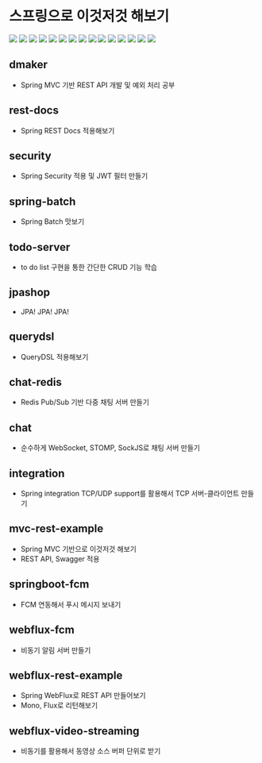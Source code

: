 # 스프링으로 이것저것 해보기

<img src="https://img.shields.io/badge/-Srping Boot-6db33f?&logo=Spring Boot&logoColor=white&style=for-the-badge">
<img src="https://img.shields.io/badge/-Spring MVC-6DB33F?&logo=Spring&logoColor=white&style=for-the-badge"> 
<img src="https://img.shields.io/badge/-Spring WebFlux-6DB33F?&logo=Spring&logoColor=white&style=for-the-badge"> 

<img src="https://img.shields.io/badge/-Spring Security-6DB33F?&logo=SpringSecurity&logoColor=white&style=for-the-badge"> 
<img src="https://img.shields.io/badge/-Spring Batch-6DB33F?&logo=Spring&logoColor=white&style=for-the-badge"> 
<img src="https://img.shields.io/badge/-Spring Integration-6DB33F?&logo=Spring&logoColor=white&style=for-the-badge">
<img src="https://img.shields.io/badge/-Spring REST DOCS-6DB33F?&logo=Spring&logoColor=white&style=for-the-badge">

<img src="https://img.shields.io/static/v1?style=for-the-badge&message=Hibernate&color=59666C&logo=Hibernate&logoColor=FFFFFF&label=">
<img src="https://img.shields.io/badge/-MySQL-003545?&logo=MySQL&logoColor=white&style=for-the-badge">
<img src="https://img.shields.io/badge/-MongoDB-569A31?&logo=MongoDB&logoColor=white&style=for-the-badge">
<img src="https://img.shields.io/badge/-Redis-DF0000?&logo=Redis&Color=white&logoColor=white&style=for-the-badge">

<img src="https://img.shields.io/badge/-WebSocket-010101?&logoColor=white&style=for-the-badge">
<img src="https://img.shields.io/badge/-SockJS-010101?&logoColor=white&style=for-the-badge">
<img src="https://img.shields.io/badge/-Stomp-010101?&logoColor=white&style=for-the-badge">

<img src="https://img.shields.io/static/v1?style=for-the-badge&message=JSON+Web+Tokens&color=000000&logo=JSON+Web+Tokens&logoColor=FFFFFF&label=">

## dmaker
- Spring MVC 기반 REST API 개발 및 예외 처리 공부

## rest-docs
- Spring REST Docs 적용해보기

## security
- Spring Security 적용 및 JWT 필터 만들기

## spring-batch
- Spring Batch 맛보기

## todo-server
- to do list 구현을 통한 간단한 CRUD 기능 학습

## jpashop
- JPA! JPA! JPA!

## querydsl
- QueryDSL 적용해보기

## chat-redis
- Redis Pub/Sub 기반 다중 채팅 서버 만들기

## chat
- 순수하게 WebSocket, STOMP, SockJS로 채팅 서버 만들기

## integration
- Spring integration TCP/UDP support를 활용해서 TCP 서버-클라이언트 만들기

## mvc-rest-example
- Spring MVC 기반으로 이것저것 해보기
- REST API, Swagger 적용

## springboot-fcm
- FCM 연동해서 푸시 메시지 보내기

## webflux-fcm
- 비동기 알림 서버 만들기

## webflux-rest-example
- Spring WebFlux로 REST API 만들어보기
- Mono, Flux로 리턴해보기

## webflux-video-streaming
- 비동기를 활용해서 동영상 소스 버퍼 단위로 받기
